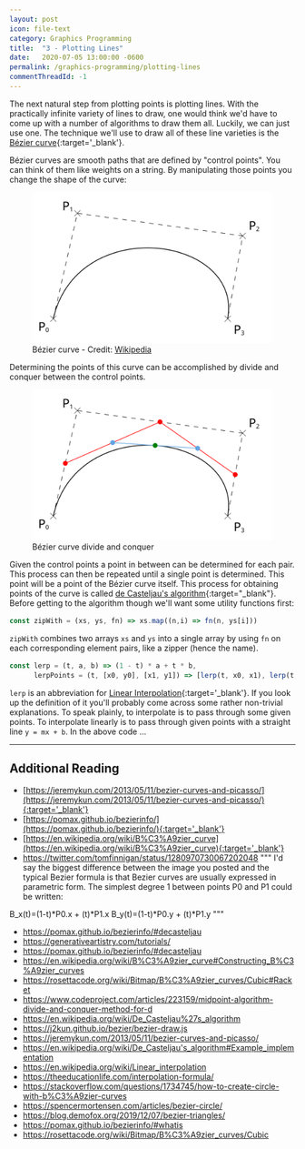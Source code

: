 ```yaml
---
layout: post
icon: file-text
category: Graphics Programming
title:  "3 - Plotting Lines"
date:   2020-07-05 13:00:00 -0600
permalink: /graphics-programming/plotting-lines
commentThreadId: -1
---
```


The next natural step from plotting points is plotting lines. With the practically infinite
variety of lines to draw, one would think we'd have to come up with a number of algorithms to
draw them all. Luckily, we can just use one. The technique we'll use to draw all of these line
varieties is the [Bézier curve](https://en.wikipedia.org/wiki/B%C3%A9zier_curve){:target='_blank'}.

Bézier curves are smooth paths that are defined by "control points". You can think of
them like weights on a string. By manipulating those points you change the shape of the curve:

<figure>
    <img src="/media-library/graphics-programming/bezier-curve-wikipedia.svg" alt="Bézier curve">
    <figcaption>Bézier curve - Credit: <a href="https://en.wikipedia.org/wiki/B%C3%A9zier_curve" target="_blank">Wikipedia</a></figcaption>
</figure>

Determining the points of this curve can be accomplished by divide and conquer between the control points.

<figure>
    <img src="/media-library/graphics-programming/bezier-curve-midpoint.svg" alt="Bézier curve midpoints">
    <figcaption>Bézier curve divide and conquer</figcaption>
</figure>

Given the control points a point in between can be determined for each pair. This process can then be repeated until
a single point is determined. This point will be a point of the Bézier curve itself. This process for obtaining points
of the curve is called [de Casteljau's algorithm](https://en.wikipedia.org/wiki/De_Casteljau's_algorithm){:target="_blank"}. Before
getting to the algorithm though we'll want some utility functions first:

```js
const zipWith = (xs, ys, fn) => xs.map((n,i) => fn(n, ys[i]))
```

`zipWith` combines two arrays `xs` and `ys` into a single array by using `fn` on each corresponding element pairs, like a zipper (hence the name).

```js
const lerp = (t, a, b) => (1 - t) * a + t * b,
      lerpPoints = (t, [x0, y0], [x1, y1]) => [lerp(t, x0, x1), lerp(t, y0, y1)]
```

`lerp` is an abbreviation for [Linear Interpolation](https://en.wikipedia.org/wiki/Linear_interpolation){:target='_blank'}. If you look up
the definition of it you'll probably come across some rather non-trivial explanations. To speak plainly, to interpolate is to pass through some
given points. To interpolate linearly is to pass through given points with a straight line `y = mx + b`. In the above code ...

---

## Additional Reading

* [https://jeremykun.com/2013/05/11/bezier-curves-and-picasso/](https://jeremykun.com/2013/05/11/bezier-curves-and-picasso/){:target='_blank'}
* [https://pomax.github.io/bezierinfo/](https://pomax.github.io/bezierinfo/){:target='_blank'}
* [https://en.wikipedia.org/wiki/B%C3%A9zier_curve](https://en.wikipedia.org/wiki/B%C3%A9zier_curve){:target='_blank'}
* https://twitter.com/tomfinnigan/status/1280970730067202048
"""
I'd say the biggest difference between the image you posted and the typical Bezier formula is that Bezier curves are usually expressed in parametric form.  The simplest degree 1 between points P0 and P1 could be written:

B_x(t)=(1-t)*P0.x + (t)*P1.x
B_y(t)=(1-t)*P0.y + (t)*P1.y
"""

* <https://pomax.github.io/bezierinfo/#decasteljau>
* <https://generativeartistry.com/tutorials/>
* <https://pomax.github.io/bezierinfo/#decasteljau>
* <https://en.wikipedia.org/wiki/B%C3%A9zier_curve#Constructing_B%C3%A9zier_curves>
* <https://rosettacode.org/wiki/Bitmap/B%C3%A9zier_curves/Cubic#Racket>
* <https://www.codeproject.com/articles/223159/midpoint-algorithm-divide-and-conquer-method-for-d>
* <https://en.wikipedia.org/wiki/De_Casteljau%27s_algorithm>
* <https://j2kun.github.io/bezier/bezier-draw.js>
* <https://jeremykun.com/2013/05/11/bezier-curves-and-picasso/>
* <https://en.wikipedia.org/wiki/De_Casteljau's_algorithm#Example_implementation>
* <https://en.wikipedia.org/wiki/Linear_interpolation>
* <https://theeducationlife.com/interpolation-formula/>
* <https://stackoverflow.com/questions/1734745/how-to-create-circle-with-b%C3%A9zier-curves>
* <https://spencermortensen.com/articles/bezier-circle/>
* <https://blog.demofox.org/2019/12/07/bezier-triangles/>
* <https://pomax.github.io/bezierinfo/#whatis>
* <https://rosettacode.org/wiki/Bitmap/B%C3%A9zier_curves/Cubic>

